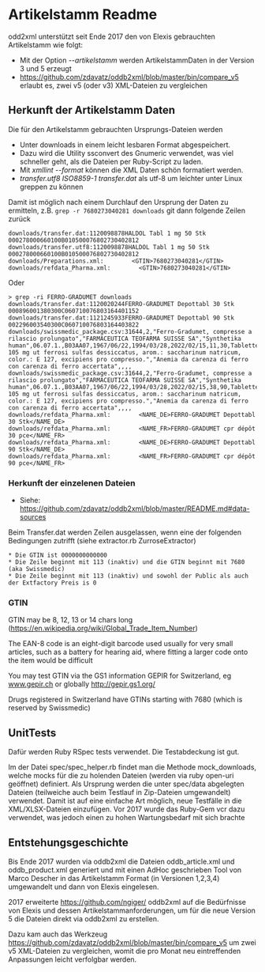# Artikelstamm Readme

odd2xml unterstützt seit Ende 2017 den von Elexis gebrauchten Artikelstamm wie folgt:

* Mit der Option _--artikelstamm_ werden ArtikelstammDaten in der Version 3 und 5 erzeugt
* https://github.com/zdavatz/oddb2xml/blob/master/bin/compare_v5 erlaubt es, zwei v5 (oder v3) XML-Dateien zu vergleichen

## Herkunft der Artikelstamm Daten

Die für den Artikelstamm gebrauchten Ursprungs-Dateien werden 

* Unter downloads in einem leicht lesbaren Format abgespeichert. 
* Dazu wird die Utility ssconvert des Gnumeric verwendet, was viel schneller geht, als die Dateien per Ruby-Script zu laden.
* Mit _xmllint --format_ können die XML Daten schön formatiert werden.
* _transfer.utf8 ISO8859-1 transfer.dat_ als utf-8 um leichter unter Linux greppen zu können

Damit ist möglich nach einem Durchlauf den Ursprung der Daten zu ermitteln, z.B. `grep -r 7680273040281 downloads` git dann folgende Zeilen zurück

    downloads/transfer.dat:1120098878HALDOL Tabl 1 mg 50 Stk                           000278000660100B010500076802730402812
    downloads/transfer.utf8:1120098878HALDOL Tabl 1 mg 50 Stk                           000278000660100B010500076802730402812
    downloads/Preparations.xml:        <GTIN>7680273040281</GTIN>
    downloads/refdata_Pharma.xml:        <GTIN>7680273040281</GTIN>

Oder

    > grep -ri FERRO-GRADUMET downloads
    downloads/transfer.dat:1120020244FERRO-GRADUMET Depottabl 30 Stk                   000896001380300C060710076803164401152
    downloads/transfer.dat:1121245933FERRO-GRADUMET Depottabl 90 Stk                   002296003540300C060710076803164403822
    downloads/swissmedic_package.csv:31644,2,"Ferro-Gradumet, compresse a rilascio prolungato","FARMACEUTICA TEOFARMA SUISSE SA","Synthetika human",06.07.1.,B03AA07,1967/06/22,1994/03/28,2022/02/15,11,30,Tablette(n),C,C,C,ferrum(II),"ferrum(II) 105 mg ut ferrosi sulfas dessiccatus, arom.: saccharinum natricum, color.: E 127, excipiens pro compresso.","Anemia da carenza di ferro con carenza di ferro accertata",,,,
    downloads/swissmedic_package.csv:31644,2,"Ferro-Gradumet, compresse a rilascio prolungato","FARMACEUTICA TEOFARMA SUISSE SA","Synthetika human",06.07.1.,B03AA07,1967/06/22,1994/03/28,2022/02/15,38,90,Tablette(n),C,C,C,ferrum(II),"ferrum(II) 105 mg ut ferrosi sulfas dessiccatus, arom.: saccharinum natricum, color.: E 127, excipiens pro compresso.","Anemia da carenza di ferro con carenza di ferro accertata",,,,
    downloads/refdata_Pharma.xml:        <NAME_DE>FERRO-GRADUMET Depottabl 30 Stk</NAME_DE>
    downloads/refdata_Pharma.xml:        <NAME_FR>FERRO-GRADUMET cpr dépôt 30 pce</NAME_FR>
    downloads/refdata_Pharma.xml:        <NAME_DE>FERRO-GRADUMET Depottabl 90 Stk</NAME_DE>
    downloads/refdata_Pharma.xml:        <NAME_FR>FERRO-GRADUMET cpr dépôt 90 pce</NAME_FR>

### Herkunft der einzelenen Dateien

* Siehe: https://github.com/zdavatz/oddb2xml/blob/master/README.md#data-sources

Beim Transfer.dat werden Zeilen ausgelassen, wenn eine der folgenden Bedingungen zutrifft (siehe extractor.rb ZurroseExtractor)

    * Die GTIN ist 0000000000000
    * Die Zeile beginnt mit 113 (inaktiv) und die GTIN beginnt mit 7680 (aka Swissmedic)
    * Die Zeile beginnt mit 113 (inaktiv) und sowohl der Public als auch der Extfactory Preis is 0

### GTIN

GTIN may be  8, 12, 13 or 14 chars long (https://en.wikipedia.org/wiki/Global_Trade_Item_Number)

The EAN-8 code is an eight-digit barcode used usually for very small articles, such as a battery for hearing aid, where fitting a larger code onto the item would be difficult

You may test GTIN via the  GS1 information GEPIR for Switzerland, eg www.gepir.ch or globally http://gepir.gs1.org/

Drugs registered in Switzerland have GTINs starting with 7680 (which is reserved by Swissmedic)


## UnitTests

Dafür werden Ruby RSpec tests verwendet. Die Testabdeckung ist gut.

Im der Datei spec/spec_helper.rb findet man die Methode mock_downloads, welche mocks für die zu holenden Dateien (werden via ruby open-uri geöffnet) definiert. Als Ursprung werden die unter spec/data abgelegten Dateien (teilweiche auch beim Testlauf in Zip-Dateien umgewandelt) verwendet. Damit ist auf eine einfache Art möglich, neue Testfälle in die XML/XLSX-Dateien einzufügen. Vor 2017 wurde das Ruby-Gem vcr dazu verwendet, was jedoch einen zu hohen Wartungsbedarf mit sich brachte

## Entstehungsgeschichte

Bis Ende 2017 wurden via oddb2xml die Dateien oddb_article.xml und oddb_product.xml generiert und mit einen AdHoc geschrieben Tool von Marco Descher in das Artikelstamm Format (in Versionen 1,2,3,4) umgewandelt und dann von Elexis eingelesen.

2017 erweiterte https://github.com/ngiger/ oddb2xml auf die Bedürfnisse von Elexis und dessen Artikelstammanforderungen, um für die neue Version 5 die Dateien direkt via oddb2xml zu erstellen.

Dazu kam auch das Werkzeug https://github.com/zdavatz/oddb2xml/blob/master/bin/compare_v5 um zwei v5 XML-Dateien zu vergleichen, womit die pro Monat neu eintreffenden Anpassungen leicht verfolgbar werden.
